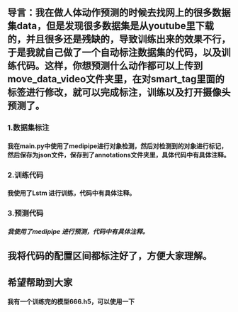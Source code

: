 ## 导言：我在做人体动作预测的时候去找网上的很多数据集data，但是发现很多数据集是从youtube里下载的，并且很多还是残缺的，导致训练出来的效果不行，于是我就自己做了一个自动标注数据集的代码，以及训练代码。这样，你想预测什么动作都可以上传到move_data_video文件夹里，在对smart_tag里面的标签进行修改，就可以完成标注，训练以及打开摄像头预测了。
### 1.数据集标注
#### 我在main.py中使用了medipipe进行对象检测，然后对检测到的对象进行标记，然后保存为json文件，保存到了annotations文件夹里，具体代码中有具体注释。
### 2.训练代码
#### 我使用了Lstm 进行训练，代码中有具体注释。
### 3.预测代码
##### 我使用了medipipe 进行预测，代码中有具体注释。
## 我将代码的配置区间都标注好了，方便大家理解。
## 希望帮助到大家
#### 我有一个训练完的模型666.h5，可以使用一下
